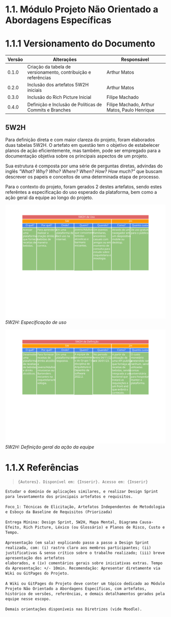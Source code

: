 # 1.1. Módulo Projeto Não Orientado a Abordagens Específicas

# 1.1.1 Versionamento do Documento

| Versão | Alterações | Responsável|
| ------ | ---------- | ---------- |
| 0.1.0  | Criação da tabela de versionamento, contribuição e referências | Arthur Matos |
| 0.2.0  | Inclusão dos artefatos 5W2H iniciais | Arthur Matos |
| 0.3.0  | Inclusão do Rich Picture Inicial | Filipe Machado |
| 0.4.0  | Definição e Inclusão de Políticas de Commits e Branches | Filipe Machado, Arthur Matos, Paulo Henrique |



## 5W2H

Para definição direta e com maior clareza do projeto, foram elaborados duas tabelas 5W2H. O artefato em questão tem o objetivo de estabelecer planos de ação eficientemente, mas também, pode ser empregado para a documentação objetíva sobre os principais aspectos de um projeto.


Sua estrutura é composta por uma série de perguntas diretas, advindas do inglês *"What? Why? Who? Where? When? How? How much?"* que buscam descrever os papeis e conceitos de uma determinada etapa de processo.


Para o contexto do projeto, foram gerados 2 destes artefatos, sendo estes referêntes a especificação do uso esperado da plataforma, bem como a ação geral da equipe ao longo do projeto.


![5W2H Uso](../Base/assets/5w2h/5W2H-uso.svg)
*5W2H: Especificação de uso*


![5W2H Definição](../Base/assets/5w2h/5W2H_definicao.svg)
*5W2H: Definição geral da ação da equipe*

# 1.1.X Referências
[//]: # "TODO: alterar numeração e incluir referências"
>   ```
>   {Autores}. Disponível em: {Inserir}. Acesso em: {Inserir}
>
>   ```

```
Estudar o domínio de aplicações similares, e realizar Design Sprint para levantamento dos principais artefatos e requisitos.

Foco_1: Técnicas de Elicitação, Artefatos Independentes de Metodologia e Esboço da Baseline de Requisitos (Priorizada)

Entrega Mínina: Design Sprint, 5W2H, Mapa Mental, Diagrama Causa-Efeito, Rich Picture, Léxico (ou Glossário) e Planos de Risco, Custo e Tempo.

Apresentação (em sala) explicando passo a passo a Design Sprint realizada, com: (i) rastro claro aos membros participantes; (ii) justificativas & senso crítico sobre o trabalho realizado; (iii) breve apresentação dos artefatos
elaborados, e (iv) comentários gerais sobre iniciativas extras. Tempo da Apresentação: +/- 10min. Recomendação: Apresentar diretamente via Wiki ou GitPages do Projeto.

A Wiki ou GitPages do Projeto deve conter um tópico dedicado ao Módulo Projeto Não Orientado a Abordagens Específicas, com artefatos, histórico de versões, referências, e demais detalhamentos gerados pela equipe nesse escopo.

Demais orientações disponíveis nas Diretrizes (vide Moodle).
```
